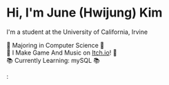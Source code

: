 # Hi, I'm June (Hwijung) Kim

I'm a student at the University of California, Irvine

🐜 Majoring in Computer Science 🐜  
🎲 I Make Game And Music on [Itch.io](https://gnlwnd1.itch.io/)! 🎲  
📚 Currently Learning: mySQL 📚



<!-- [![Anurag's GitHub stats](https://github-readme-stats.vercel.app/api?username=HwijungK&theme=tokyonights)](https://github.com/anuraghazra/github-readme-stats) -->
:
<!--
**HwijungK/HwijungK** is a ✨ _special_ ✨ repository because its `README.md` (this file) appears on your GitHub profile.

Here are some ideas to get you started:

- 🔭 I’m currently working on ...
- 🌱 I’m currently learning ...
- 👯 I’m looking to collaborate on ...
- 🤔 I’m looking for help with ...
- 💬 Ask me about ...
- 📫 How to reach me: ...
- 😄 Pronouns: ...
- ⚡ Fun fact: ...
-->
